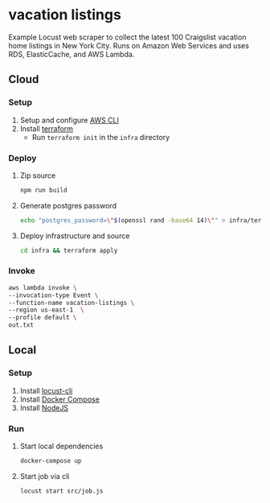 # vacation listings

Example Locust web scraper to collect the latest 100 Craigslist vacation home listings in New York City. Runs on Amazon Web Services and uses RDS, ElasticCache, and AWS Lambda.

## Cloud

### Setup

1. Setup and configure [AWS CLI](https://docs.aws.amazon.com/cli/latest/userguide/cli-chap-configure.html)
1. Install [terraform](https://www.terraform.io/downloads.html)
    * Run `terraform init` in the `infra` directory

### Deploy

1. Zip source
    ```sh
    npm run build
    ```
1. Generate postgres password
    ```sh
    echo "postgres_password=\"$(openssl rand -base64 14)\"" > infra/terraform.tfvars
    ```
1. Deploy infrastructure and source
    ```sh
    cd infra && terraform apply
    ```

### Invoke

```sh
aws lambda invoke \
--invocation-type Event \
--function-name vacation-listings \
--region us-east-1  \
--profile default \
out.txt
```

## Local

### Setup

1. Install [locust-cli](https://www.npmjs.com/package/@achannarasappa/locust-cli)
1. Install [Docker Compose](https://docs.docker.com/compose/install/)
1. Install [NodeJS](https://nodejs.org/en/download/package-manager/#nvm)

### Run

1. Start local dependencies
    ```sh
    docker-compose up
    ```
1. Start job via cli
    ```sh
    locust start src/job.js
    ```